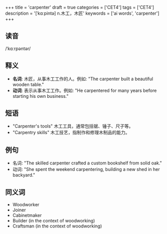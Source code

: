 +++
title = 'carpenter'
draft = true
categories = ['CET4']
tags = ['CET4']
description = '[ˈkɑːpintə] n.木工，木匠'
keywords = ['ai words', 'carpenter']
+++

## 读音
/ˈkɑːrpəntər/

## 释义
- **名词**: 木匠，从事木工工作的人。例如: "The carpenter built a beautiful wooden table."
- **动词**: 表示从事木工工作。例如: "He carpentered for many years before starting his own business."

## 短语
- "Carpenter's tools" 木工工具，通常包括锯、锤子、尺子等。
- "Carpentry skills" 木工技艺，指制作和修理木制品的能力。

## 例句
- 名词: "The skilled carpenter crafted a custom bookshelf from solid oak."
- 动词: "She spent the weekend carpentering, building a new shed in her backyard."

## 同义词
- Woodworker
- Joiner
- Cabinetmaker
- Builder (in the context of woodworking)
- Craftsman (in the context of woodworking)
